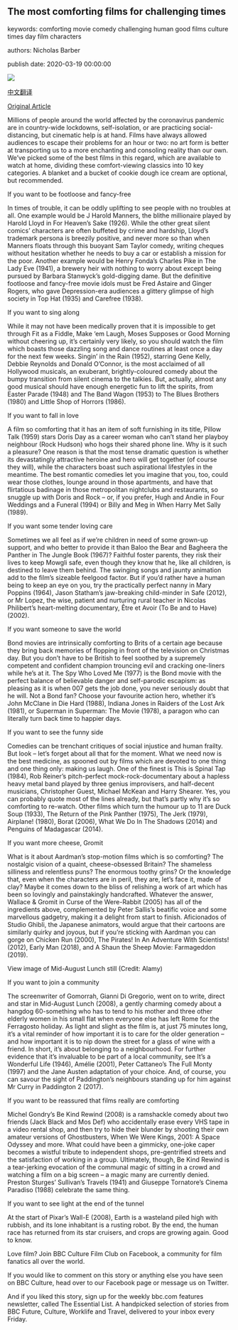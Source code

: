 ## The most comforting films for challenging times

keywords: comforting movie comedy challenging human good films culture times day film characters

authors: Nicholas Barber

publish date: 2020-03-19 00:00:00

![](https://ichef.bbci.co.uk/wwfeatures/live/624_351/images/live/p0/87/31/p08731df.jpg)

[中文翻译](The%20most%20comforting%20films%20for%20challenging%20times_zh.md)

[Original Article](https://www.bbc.com/culture/story/20200319-covid-19-comforting-films-to-watch-in-isolation)

Millions of people around the world affected by the coronavirus pandemic are in country-wide lockdowns, self-isolation, or are practicing social-distancing, but cinematic help is at hand. Films have always allowed audiences to escape their problems for an hour or two: no art form is better at transporting us to a more enchanting and consoling reality than our own. We’ve picked some of the best films in this regard, which are available to watch at home, dividing these comfort-viewing classics into 10 key categories. A blanket and a bucket of cookie dough ice cream are optional, but recommended.

If you want to be footloose and fancy-free

In times of trouble, it can be oddly uplifting to see people with no troubles at all. One example would be J Harold Manners, the blithe millionaire played by Harold Lloyd in For Heaven’s Sake (1926). While the other great silent comics’ characters are often buffeted by crime and hardship, Lloyd’s trademark persona is breezily positive, and never more so than when Manners floats through this buoyant Sam Taylor comedy, writing cheques without hesitation whether he needs to buy a car or establish a mission for the poor. Another example would be Henry Fonda’s Charles Pike in The Lady Eve (1941), a brewery heir with nothing to worry about except being pursued by Barbara Stanwyck’s gold-digging dame. But the definitive footloose and fancy-free movie idols must be Fred Astaire and Ginger Rogers, who gave Depression-era audiences a glittery glimpse of high society in Top Hat (1935) and Carefree (1938).

If you want to sing along

While it may not have been medically proven that it is impossible to get through Fit as a Fiddle, Make ‘em Laugh, Moses Supposes or Good Morning without cheering up, it’s certainly very likely, so you should watch the film which boasts those dazzling song and dance routines at least once a day for the next few weeks. Singin’ in the Rain (1952), starring Gene Kelly, Debbie Reynolds and Donald O’Connor, is the most acclaimed of all Hollywood musicals, an exuberant, brightly-coloured comedy about the bumpy transition from silent cinema to the talkies. But, actually, almost any good musical should have enough energetic fun to lift the spirits, from Easter Parade (1948) and The Band Wagon (1953) to The Blues Brothers (1980) and Little Shop of Horrors (1986).

If you want to fall in love

A film so comforting that it has an item of soft furnishing in its title, Pillow Talk (1959) stars Doris Day as a career woman who can’t stand her playboy neighbour (Rock Hudson) who hogs their shared phone line. Why is it such a pleasure? One reason is that the most tense dramatic question is whether its devastatingly attractive heroine and hero will get together (of course they will), while the characters boast such aspirational lifestyles in the meantime. The best romantic comedies let you imagine that you, too, could wear those clothes, lounge around in those apartments, and have that flirtatious badinage in those metropolitan nightclubs and restaurants, so snuggle up with Doris and Rock – or, if you prefer, Hugh and Andie in Four Weddings and a Funeral (1994) or Billy and Meg in When Harry Met Sally (1989).

If you want some tender loving care

Sometimes we all feel as if we’re children in need of some grown-up support, and who better to provide it than Baloo the Bear and Bagheera the Panther in The Jungle Book (1967)? Faithful foster parents, they risk their lives to keep Mowgli safe, even though they know that he, like all children, is destined to leave them behind. The swinging songs and jaunty animation add to the film’s sizeable feelgood factor. But if you’d rather have a human being to keep an eye on you, try the practically perfect nanny in Mary Poppins (1964), Jason Statham’s jaw-breaking child-minder in Safe (2012), or Mr Lopez, the wise, patient and nurturing rural teacher in Nicolas Philibert’s heart-melting documentary, Être et Avoir (To Be and to Have) (2002).

If you want someone to save the world

Bond movies are intrinsically comforting to Brits of a certain age because they bring back memories of flopping in front of the television on Christmas day. But you don’t have to be British to feel soothed by a supremely competent and confident champion trouncing evil and cracking one-liners while he’s at it. The Spy Who Loved Me (1977) is the Bond movie with the perfect balance of believable danger and self-parodic escapism: as pleasing as it is when 007 gets the job done, you never seriously doubt that he will. Not a Bond fan? Choose your favourite action hero, whether it’s John McClane in Die Hard (1988), Indiana Jones in Raiders of the Lost Ark (1981), or Superman in Superman: The Movie (1978), a paragon who can literally turn back time to happier days.

If you want to see the funny side

Comedies can be trenchant critiques of social injustice and human frailty. But look – let’s forget about all that for the moment. What we need now is the best medicine, as spooned out by films which are devoted to one thing and one thing only: making us laugh. One of the finest is This is Spinal Tap (1984), Rob Reiner’s pitch-perfect mock-rock-documentary about a hapless heavy metal band played by three genius improvisers, and half-decent musicians, Christopher Guest, Michael McKean and Harry Shearer. Yes, you can probably quote most of the lines already, but that’s partly why it’s so comforting to re-watch. Other films which turn the humour up to 11 are Duck Soup (1933), The Return of the Pink Panther (1975), The Jerk (1979), Airplane\! (1980), Borat (2006), What We Do In The Shadows (2014) and Penguins of Madagascar (2014).

If you want more cheese, Gromit

What is it about Aardman’s stop-motion films which is so comforting? The nostalgic vision of a quaint, cheese-obsessed Britain? The shameless silliness and relentless puns? The enormous toothy grins? Or the knowledge that, even when the characters are in peril, they are, let’s face it, made of clay? Maybe it comes down to the bliss of relishing a work of art which has been so lovingly and painstakingly handcrafted. Whatever the answer, Wallace & Gromit in Curse of the Were-Rabbit (2005) has all of the ingredients above, complemented by Peter Sallis’s beatific voice and some marvellous gadgetry, making it a delight from start to finish. Aficionados of Studio Ghibli, the Japanese animators, would argue that their cartoons are similarly quirky and joyous, but if you’re sticking with Aardman you can gorge on Chicken Run (2000), The Pirates\! In An Adventure With Scientists\! (2012), Early Man (2018), and A Shaun the Sheep Movie: Farmageddon (2019).

View image of Mid-August Lunch still (Credit: Alamy)

If you want to join a community

The screenwriter of Gomorrah, Gianni Di Gregorio, went on to write, direct and star in Mid-August Lunch (2008), a gently charming comedy about a hangdog 60-something who has to tend to his mother and three other elderly women in his small flat when everyone else has left Rome for the Ferragosto holiday. As light and slight as the film is, at just 75 minutes long, it’s a vital reminder of how important it is to care for the older generation – and how important it is to nip down the street for a glass of wine with a friend. In short, it’s about belonging to a neighbourhood. For further evidence that it’s invaluable to be part of a local community, see It’s a Wonderful Life (1946), Amélie (2001), Peter Cattaneo’s The Full Monty (1997) and the Jane Austen adaptation of your choice. And, of course, you can savour the sight of Paddington’s neighbours standing up for him against Mr Curry in Paddington 2 (2017).

If you want to be reassured that films really are comforting

Michel Gondry’s Be Kind Rewind (2008) is a ramshackle comedy about two friends (Jack Black and Mos Def) who accidentally erase every VHS tape in a video rental shop, and then try to hide their blunder by shooting their own amateur versions of Ghostbusters, When We Were Kings, 2001: A Space Odyssey and more. What could have been a gimmicky, one-joke caper becomes a wistful tribute to independent shops, pre-gentrified streets and the satisfaction of working in a group. Ultimately, though, Be Kind Rewind is a tear-jerking evocation of the communal magic of sitting in a crowd and watching a film on a big screen – a magic many are currently denied. Preston Sturges’ Sullivan’s Travels (1941) and Giuseppe Tornatore’s Cinema Paradiso (1988) celebrate the same thing.

If you want to see light at the end of the tunnel

At the start of Pixar’s Wall-E (2008), Earth is a wasteland piled high with rubbish, and its lone inhabitant is a rusting robot. By the end, the human race has returned from its star cruisers, and crops are growing again. Good to know.

Love film? Join BBC Culture Film Club on Facebook, a community for film fanatics all over the world.

If you would like to comment on this story or anything else you have seen on BBC Culture, head over to our Facebook page or message us on Twitter.

And if you liked this story, sign up for the weekly bbc.com features newsletter, called The Essential List. A handpicked selection of stories from BBC Future, Culture, Worklife and Travel, delivered to your inbox every Friday.